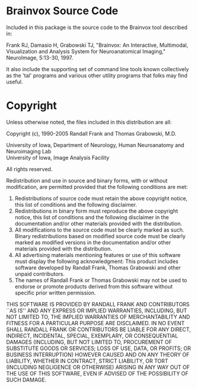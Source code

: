 # Brainvox Source Code

Included in this package is the source code to the Brainvox tool described in:

Frank RJ, Damasio H, Grabowski TJ, "Brainvox: An Interactive, Multimodal, Visualization and Analysis System for Neuroanatomical Imaging," NeuroImage, 5:13-30, 1997.

It also include the supporting set of command line tools known collectively as the 'tal' programs and various other utility programs that folks may find useful.

# Copyright

Unless otherwise noted, the files included in this distribution are all:

Copyright (c), 1990-2005 Randall Frank and Thomas Grabowski, M.D.

University of Iowa, Department of Neurology, Human Neuroanatomy and Neuroimaging Lab  
University of Iowa, Image Analysis Facility

 All rights reserved.

 Redistribution and use in source and binary forms, with or without
 modification, are permitted provided that the following conditions
 are met:

 1. Redistributions of source code must retain the above copyright
    notice, this list of conditions and the following disclaimer.
 2. Redistributions in binary form must reproduce the above copyright
    notice, this list of conditions and the following disclaimer in the
    documentation and/or other materials provided with the distribution.
 3. All modifications to the source code must be clearly marked as
    such.  Binary redistributions based on modified source code
    must be clearly marked as modified versions in the documentation
    and/or other materials provided with the distribution.
 4. All advertising materials mentioning features or use of this software
    must display the following acknowledgment:
      This product includes software developed by Randall Frank, Thomas
      Grabowski and other unpaid contributors.
 5. The names of Randall Frank or Thomas Grabowski may not be used to
    endorse or promote products derived from this software without 
    specific prior written permission.

THIS SOFTWARE IS PROVIDED BY RANDALL FRANK AND CONTRIBUTORS ``AS IS'' AND
ANY EXPRESS OR IMPLIED WARRANTIES, INCLUDING, BUT NOT LIMITED TO, THE
IMPLIED WARRANTIES OF MERCHANTABILITY AND FITNESS FOR A PARTICULAR PURPOSE
ARE DISCLAIMED.  IN NO EVENT SHALL RANDALL FRANK OR CONTRIBUTORS BE LIABLE
FOR ANY DIRECT, INDIRECT, INCIDENTAL, SPECIAL, EXEMPLARY, OR CONSEQUENTIAL
DAMAGES (INCLUDING, BUT NOT LIMITED TO, PROCUREMENT OF SUBSTITUTE GOODS
OR SERVICES; LOSS OF USE, DATA, OR PROFITS; OR BUSINESS INTERRUPTION)
HOWEVER CAUSED AND ON ANY THEORY OF LIABILITY, WHETHER IN CONTRACT, STRICT
LIABILITY, OR TORT (INCLUDING NEGLIGENCE OR OTHERWISE) ARISING IN ANY WAY
OUT OF THE USE OF THIS SOFTWARE, EVEN IF ADVISED OF THE POSSIBILITY OF
SUCH DAMAGE.
